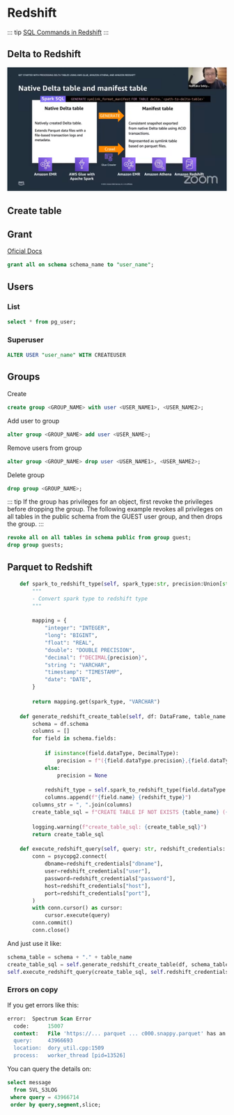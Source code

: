 # Redshift

::: tip
[SQL Commands in Redshift](https://docs.aws.amazon.com/redshift/latest/dg/c_SQL_commands.html)
:::

## Delta to Redshift

![Delta and Redshift](./redshift-delta.png)

## Create table

## Grant

[Oficial Docs](https://docs.aws.amazon.com/redshift/latest/dg/r_GRANT.html)

```sql 
grant all on schema schema_name to "user_name";
```

## Users

### List
```sql
select * from pg_user;
```

### Superuser
```sql
ALTER USER "user_name" WITH CREATEUSER
```

## Groups

Create
```sql
create group <GROUP_NAME> with user <USER_NAME1>, <USER_NAME2>;
```

Add user to group
```sql
alter group <GROUP_NAME> add user <USER_NAME>;
```

Remove users from group
```sql
alter group <GROUP_NAME> drop user <USER_NAME1>, <USER_NAME2>;
```

Delete group
```sql
drop group <GROUP_NAME>;
```

::: tip
If the group has privileges for an object, first revoke the privileges before dropping the group. The following example revokes all privileges on all tables in the public schema from the GUEST user group, and then drops the group.
:::

```sql
revoke all on all tables in schema public from group guest;
drop group guests;
```

## Parquet to Redshift

```python
    def spark_to_redshift_type(self, spark_type:str, precision:Union[str,None]):
        """
        - Convert spark type to redshift type
        """

        mapping = {
            "integer": "INTEGER",
            "long": "BIGINT",
            "float": "REAL",
            "double": "DOUBLE PRECISION",
            "decimal": f"DECIMAL{precision}",
            "string ": "VARCHAR",
            "timestamp": "TIMESTAMP",
            "date": "DATE",
        }

        return mapping.get(spark_type, "VARCHAR")

    def generate_redshift_create_table(self, df: DataFrame, table_name: str) -> str:
        schema = df.schema
        columns = []
        for field in schema.fields:

            if isinstance(field.dataType, DecimalType):
                precision = f"({field.dataType.precision},{field.dataType.scale})"
            else:
                precision = None

            redshift_type = self.spark_to_redshift_type(field.dataType.typeName(), precision)
            columns.append(f"{field.name} {redshift_type}")
        columns_str = ", ".join(columns)
        create_table_sql = f"CREATE TABLE IF NOT EXISTS {table_name} ({columns_str});"

        logging.warning(f"create_table_sql: {create_table_sql}")
        return create_table_sql

    def execute_redshift_query(self, query: str, redshift_credentials: dict):
        conn = psycopg2.connect(
            dbname=redshift_credentials["dbname"],
            user=redshift_credentials["user"],
            password=redshift_credentials["password"],
            host=redshift_credentials["host"],
            port=redshift_credentials["port"],
        )
        with conn.cursor() as cursor:
            cursor.execute(query)
        conn.commit()
        conn.close()
```
And just use it like:

```python
schema_table = schema + "." + table_name
create_table_sql = self.generate_redshift_create_table(df, schema_table)
self.execute_redshift_query(create_table_sql, self.redshift_credentials)
```

### Errors on copy

If you get errors like this:

```sql
error:  Spectrum Scan Error
  code:      15007
  context:   File 'https://... parquet ... c000.snappy.parquet' has an incompatible Parquet schema for column 's3://
  query:     43966693
  location:  dory_util.cpp:1509
  process:   worker_thread [pid=13526]
```

You can query the details on:

```sql
select message
  from SVL_S3LOG
 where query = 43966714
 order by query,segment,slice;
```
